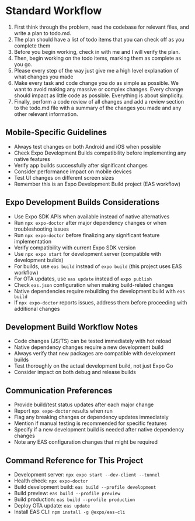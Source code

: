 # Standard Workflow
1. First think through the problem, read the codebase for relevant files, and write a plan to todo.md.
2. The plan should have a list of todo items that you can check off as you complete them
3. Before you begin working, check in with me and I will verify the plan.
4. Then, begin working on the todo items, marking them as complete as you go.
5. Please every step of the way just give me a high level explanation of what changes you made
6. Make every task and code change you do as simple as possible. We want to avoid making any massive or complex changes. Every change should impact as little code as possible. Everything is about simplicity.
7. Finally, perform a code review of all changes and add a review section to the todo.md file with a summary of the changes you made and any other relevant information.

## Mobile-Specific Guidelines
- Always test changes on both Android and iOS when possible
- Check Expo Development Builds compatibility before implementing any native features
- Verify app builds successfully after significant changes
- Consider performance impact on mobile devices
- Test UI changes on different screen sizes
- Remember this is an Expo Development Build project (EAS workflow)

## Expo Development Builds Considerations
- Use Expo SDK APIs when available instead of native alternatives
- Run `npx expo-doctor` after major dependency changes or when troubleshooting issues
- Run `npx expo-doctor` before finalizing any significant feature implementation
- Verify compatibility with current Expo SDK version
- Use `npx expo start` for development server (compatible with development builds)
- For builds, use `eas build` instead of `expo build` (this project uses EAS workflow)
- For OTA updates, use `eas update` instead of `expo publish`
- Check `eas.json` configuration when making build-related changes
- Native dependencies require rebuilding the development build with `eas build`
- If `npx expo-doctor` reports issues, address them before proceeding with additional changes

## Development Build Workflow Notes
- Code changes (JS/TS) can be tested immediately with hot reload
- Native dependency changes require a new development build
- Always verify that new packages are compatible with development builds
- Test thoroughly on the actual development build, not just Expo Go
- Consider impact on both debug and release builds

## Communication Preferences
- Provide build/test status updates after each major change
- Report `npx expo-doctor` results when run
- Flag any breaking changes or dependency updates immediately
- Mention if manual testing is recommended for specific features
- Specify if a new development build is needed after native dependency changes
- Note any EAS configuration changes that might be required

## Command Reference for This Project
- Development server: `npx expo start --dev-client --tunnel`
- Health check: `npx expo-doctor`
- Build development build: `eas build --profile development`
- Build preview: `eas build --profile preview`
- Build production: `eas build --profile production`
- Deploy OTA update: `eas update`
- Install EAS CLI: `npm install -g @expo/eas-cli`